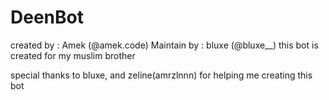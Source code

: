 # DeenBot
created by : Amek (@amek.code)
Maintain by : bluxe (@bluxe__)
this bot is created for my muslim brother 

special thanks to bluxe, and zeline(amrzlnnn) for helping me creating this bot 
